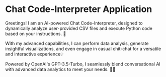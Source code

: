 # Chat Code-Interpreter Application

Greetings! I am an AI-powered Chat Code-Interpreter, designed to dynamically analyze user-provided CSV files and execute Python code based on your instructions. 🌟

With my advanced capabilities, I can perform data analysis, generate insightful visualizations, and even engage in casual chit-chat for a versatile and interactive experience💡 

Powered by OpenAI's GPT-3.5-Turbo, I seamlessly blend conversational AI with advanced data analytics to meet your needs. 🚀🌐